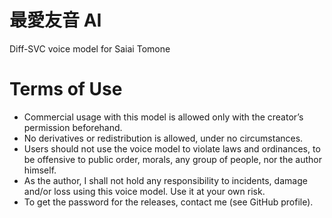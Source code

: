 # 最愛友音 AI
Diff-SVC voice model for Saiai Tomone

# Terms of Use
- Commercial usage with this model is allowed only with the creator’s permission beforehand.
- No derivatives or redistribution is allowed, under no circumstances.
- Users should not use the voice model to violate laws and ordinances, to be offensive to public order, morals, any group of people, nor the author himself.
- As the author, I shall not hold any responsibility to incidents, damage and/or loss using this voice model. Use it at your own risk.
- To get the password for the releases, contact me (see GitHub profile).
